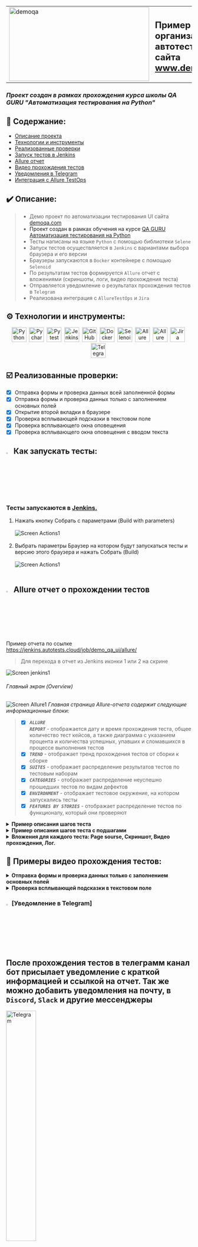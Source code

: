 <table width="100%" border='0'>
 <tr><td width="40%" valign="bottom"><img src="https://github.com/signacher/signacher/blob/main/images/demoqa.png" title="shop" alt="demoqa" width="380" height="200"/></td><td valign="middle">
 <h2>Пример организации автотестирования сайта <a target="_blank" href="https://www.demoqa.com/">www.demoqa.com</a></h2>
 </td></tr>
</table>

### *Проект создан в рамках прохождения курса  школы QA GURU "Автоматизация тестирования на Python"*

## :open_book: Содержание:
- [Описание проекта](#heavy_check_mark-описание)
- [Технологии и инструменты](#gear-технологии-и-инструменты)
- [Реализованные проверки](#ballot_box_with_check-реализованные-проверки)
- [Запуск тестов в Jenkins](#-как-запускать-тесты)
- [Allure отчет](#-allure-отчет-о-прохождении-тестов)
- [Видео прохождения тестов](#movie_camera-примеры-видео-прохождения-тестов)
- [Уведомления в Telegram](-уведомление-в-telegram)
- [Интеграция с Allure TestOps](-интеграция-с-allure-testops)
  
## :heavy_check_mark: Описание:
> - Демо проект по автоматизации тестирования UI сайта <a target="_blank" href="https://demoqa.com/"> demoqa.com<a>
> - Проект создан в рамках обучения на курсе <a target="_blank" href="https://qa.guru/python"> QA GURU Автоматизация тестирования на Python</a>
> - Тесты написаны на языке <code>Python</code> с помощью библиотеки <code>Selene</code>
> - Запуск тестов осуществляется в <code>Jenkins</code> с вариантами выбора браузера и его версии
> - Браузеры запускаются в <code>Docker</code> контейнере с помощью <code>Selenoid</code>
> - По результатам тестов формируется <code>Allure</code> отчет с вложениями (скриншоты, логи, видео прохождения теста)
> - Отправляется уведомление о результатах прохождения тестов в <code>Telegram</code> 
> - Реализована интеграция с <code>AllureTestOps</code> и <code>Jira</code> 
## :gear: Технологии и инструменты:
<div align="center">
  <img src="https://github.com/signacher/signacher/blob/main/images/python.png" title="Python" alt="Python" width="40" height="40"/>&nbsp;
  <img src="https://github.com/signacher/signacher/blob/main/images/pycharm.png" title="Pycharm" alt="Pycharm" width="40" height="40"/>&nbsp;
  <img src="https://github.com/signacher/signacher/blob/main/images/pytest.png" title="Pytest" alt="Pytest" width="40" height="40"/>&nbsp;
  <img src="https://github.com/signacher/signacher/blob/main/images/jenkins.png" title="Jenkins" alt="Jenkins" width="40" height="40"/>&nbsp;
  <img src="https://github.com/signacher/signacher/blob/main/images/github.png" title="GitHub" alt="GitHub" width="40" height="40"/>&nbsp;
  <img src="https://github.com/signacher/signacher/blob/main/images/docker.png" title="Docker" alt="Docker" width="40" height="40"/>&nbsp;
  <img src="https://github.com/signacher/signacher/blob/main/images/selenoid.png" title="Selenoid" alt="Selenoid" width="40" height="40"/>&nbsp;
  <img src="https://github.com/signacher/signacher/blob/main/images/allure.png" title="Allure" alt="Allure" width="40" height="40"/>&nbsp;
  <img src="https://github.com/signacher/signacher/blob/main/images/allure_testops.png" title="Allure TestOps" alt="Allure TestOps" width="40" height="40"/>&nbsp;
  <img src="https://github.com/signacher/signacher/blob/main/images/jira.png" title="Jira" alt="Jira" width="40" height="40"/>&nbsp;
  <img src="https://github.com/signacher/signacher/blob/main/images/tg.png" title="Telegram" alt="Telegram" width="40" height="40"/>&nbsp;
</div>

## :ballot_box_with_check: Реализованные проверки:
- [x] Отправка формы и проверка данных всей заполненной формы
- [x] Отправка формы и проверка данных только с заполнением основных полей
- [x] Открытие второй вкладки в браузере
- [x] Проверка всплывающей подсказки в текстовом поле
- [x] Проверка всплывающего окна оповещения
- [x] Проверка всплывающего окна оповещения с вводом текста

## <img width="3%" title="Jenkins" src="https://avatars.githubusercontent.com/u/2520748?v=4"> Как запускать тесты:
<h3>Тесты запускаются в <a target="_blank" href="https://jenkins.autotests.cloud/job/demo_qa_ui/"> Jenkins.</a></h3>

1. Нажать кнопку Собрать с параметрами (Build with parameters)
<br></br>
  ![Screen Actions1](images/Jenkins1.png)
<br></br>
2. Выбрать параметры Браузер на котором будут запускаться тесты и версию этого браузера и нажать Собрать (Build)
 <br></br>
  ![Screen Actions1](images/Jenkins2.png)
   <br></br>



## <img width="3%" title="Allure" src="https://github.com/signacher/signacher/blob/main/images/allure_report.png"> Allure отчет о прохождении тестов

Пример отчета по ссылке <a target="_blank" href="https://jenkins.autotests.cloud/job/demo_qa_ui/allure/"> https://jenkins.autotests.cloud/job/demo_qa_ui/allure/</a>
> Для перехода в отчет из Jenkins иконки 1 или 2 на скрине

![Screen jenkins1](images/Jenkins3.png)

###### Главный экран (Overview)
![Screen Allure1](images/AllureReport1.png)
*Главная страница Allure-отчета содержит следующие информационные блоки:*

> - [x] <code><strong>*ALLURE REPORT*</strong></code> - отображается дату и время прохождения теста, общее количество тест кейсов, а также диаграмма с указанием процента и количества успешных, упавших и сломавшихся в процессе выполнения тестов
>- [x] <code><strong>*TREND*</strong></code> - отображает тренд прохождения тестов от сборки к сборке
>- [x] <code><strong>*SUITES*</strong></code> - отображает распределение результатов тестов по тестовым наборам
>- [x] <code><strong>*CATEGORIES*</strong></code> - отображает распределение неуспешно прошедших тестов по видам дефектов
>- [x] <code><strong>*ENVIRONMENT*</strong></code> - отображает тестовое окружение, на котором запускались тесты 
>- [x] <code><strong>*FEATURES BY STORIES*</strong></code> - отображает распределение тестов по функционалу, который они проверяют

<details><summary><strong>Пример описания шагов теста</strong></summary>

![Screen Allure2](images/AllureReport2.png)
</details> 
<details><summary><strong>Пример описания шагов теста c подшагами</strong></summary>
 
![Screen Allure4](images/AllureReport4.png)
</details> 

<details><summary><strong>Вложения для каждого теста: Page sourse, Скриншот, Видео прохождения, Лог.</strong></summary>
 
![Screen Allure3](images/AllureReport3.png)
</details>

## :movie_camera: Примеры видео прохождения тестов:

<details><summary><strong>Отправка формы и проверка данных только с заполнением основных полей</strong></summary>

![This is an image1](images/9cbf866543d960a7eebbbad2ff458039.gif)
</details>

<details><summary><strong>Проверка всплывающей подсказки в текстовом поле</strong></summary>
 
![This is an image2](images/cee079fcebf0ff95a88dd3d06edd86fc.gif)
</details>

### <img width="3%" title="Telegram" src="https://github.com/signacher/signacher/blob/main/images/tg.png">[Уведомление в Telegram]

## После прохождения тестов в телеграмм канал бот присылает уведомление с краткой информацией и ссылкой на отчет. Так же можно добавить уведомления на почту, в `Discord`, `Slack` и другие мессенджеры

<img width="40%" title="Telegram" src="images/telegram.jpg">

### <img width="3%" title="Allure TestOps" src="https://github.com/signacher/signacher/blob/main/images/allure_testops.png"> [Интеграция с Allure TestOps]
### [Dashboard](https://allure.autotests.cloud/project/4025/dashboards)
Для перехода из Jenkins нажать 3
![Testops1](images/Jenkins3.png)

Все данные о запусках тестов также хранятся в Allure TestOps
![Testops1](images/AllureTestOps1.png)

<details><summary><strong>TestOps автоматически формирует тест кейсы на основе результатов прохождения тестов</strong></summary>
 
![Testops4](images/AllureTestOps4.png)
</details>

<details><summary><strong>Можно фильтровать тесты и запускать их выборочно непосредственно из TestOps</strong></summary>
 
![Testops3](images/AllureTestOps3.png)
</details>

> - Можно создавать ручные тест кейсы и импортировать их в IDE с помощью плагина
> - Результаты тестирования отображаются в реальном времени во время прохождения теста
> - Можно настроить интеграцию с `Jira`


